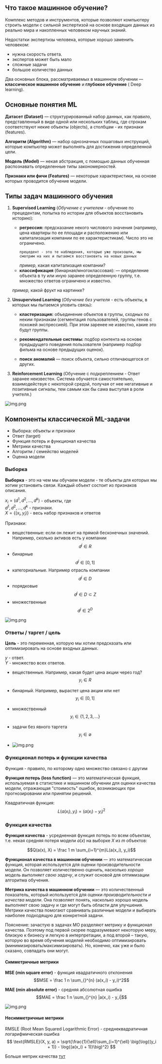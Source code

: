 ## Что такое машинное обучение?

Комплекс методов и инструментов, которые позволяют компьютеру строить модели с сильной экспертизой на основе входящих
данных из реально мира и накопленных человеком научных знаний.

Недостатки экспертизы человека, которые хорошо заменить человеком:

- нужна скорость ответа.
- экспертов может быть мало
- сложные задачи
- большое количество данных

Два основных блока, рассматриваемых в машинном обучении — **классическое машинное обучение** и **глубокое обучение** (
Deep
learning).

## Основные понятия ML

**Датасет (Dataset)** — структурированный набор данных, как правило, представленный в виде одной или нескольких таблиц,
где строкам соответствуют некие объекты (objects), а столбцам - их признаки (features).

**Алгоритм (Algorithm)** — набор однозначных пошаговых инструкций, которые компьютер может выполнять для достижения
определенной цели.

**Модель (Model)** — некая абстракция, с помощью данных обученная распознавать определенные типы закономерностей.

**Признаки или фичи (Features)** — некоторые характеристики, на основе которых проводится обучение модели.

## Типы задач машинного обучения

1. **Supervised Learning** (_Обучение с учителем_ - обучение по прецедентам, попытка по истории для объектов
   восстановить историю):
    - **регрессия:** предсказание некого числового значения (например, цена квартиры по ее площади и расположению или
      капитализация компании по ее характеристикам). Число это не ограничено.
      ```
      прецедент - это те наблюдения, которые уже произошли, мы смотрим на них и пытаемся восстановить на новых данных
      ```
      _пример,_ какая капитализация компании?
    - **классификация** (бинарная/многоклассовая): — определение объекта в ту или иную заранее определенную группу, т.е.
      множество ответов ограничено и известно.

   _пример,_ какой фрукт на картинке?

2. **Unsupervised Learning** (_Обучение без учителя_ - есть объекты, в которых мы пытаемся уловить связь):
    - **кластеризация:** объединение объектов в группы, сходных по неким признакам (сегментация пользователей, группы
      генов с похожей экспрессией). При этом заренее не известно, какие это будут группы.

    - **рекомендательные системы:** подбор контента на основе предыдущего поведения пользователя (например подбор фильма
      на основе предыдущих оценок).

    - **поиск аномалий** — поиск объекта, сильно отличающегося от других.

3. **Reinforcement Learning** (Обучение с подкреплением - Ответ заранее неизвестен. Система обучается самостоятельно,
   взаимодействуя с некоторой средой, получая от нее негативные и позитивные сигналы, тем самым как бы сама выступая в
   роли учителя.)

![img.png](img/img00.png)

## Компоненты классической ML-задачи

- Выборка: объекты и признаки
- Ответ (target)
- Функция потерь и функционал качества
- Метрики качества
- Алгоритм / семейство моделей
- Оценка модели

### Выборка

**Выборка** - это на чем мы обучаем модели - те объекты для которых мы хотим установить связи.
Каждый объект состоит из признаков описания.

$x_i = (d^1, d^2,..., d^k)$ - объекты, где  
$d^1, d^2,..., d^k$ - признаки.  
$X = \{(x_i,y_i)\}$ - весь набор признаков и ответов

Признаки:

- вещественные: если он лежит на прямой бесконечных значений. Например, сколько активов есть у компании
  $$d^j \in R$$
- бинарные
  $$d^j \in [0,1]$$
- категориальные. Например отрасль компании
  $$d^j \in D$$
- порядковые
  $$d^j \in D \subset Z$$
- множественные
  $$d^j \in 2^D$$

![img.png](img/img01.png)

### Ответы / таргет / цель

**Цель** - это переменная, которую мы хотим предсказать или оптимизировать на основе входных данных.

$y$ - ответ.  
$Y$ - множество всех ответов.

- вещественные. Например, какая будет цена акции через год?
  $$y_i \in R$$
- бинарный. Например, вырастет цена акции или нет
  $$y_i \in [0,1]$$
- множественный
  $$y_i \in \{1, 2, 3, ...\}$$
- задачи без явного таргета
  $$y_i \in \emptyset$$

- ![img.png](img/img02.png)

### Функционал потерь и функции качества

Функция - правило, по которому одно множество связано с другим

**Функция потерь (loss function)** — это математическая функция, используемая в статистике и машинном обучении для
оценки
качества модели, отражающая "стоимость" ошибок, возникающих при прогнозировании или принятии решений.

Квадратичная функция:
$$L(a(x_i), y_i) = (a(x_i)- y_i)^2$$

### Функция качества

**Функция качества** - усредненная функция потерь по всем объектам, т.е. некая средняя потеря модели $a(x)$ на
выборке $X$ из $m$ объектов:

$$Q(a(x), X) = \frac 1 m \sum_{i=1}^{m}L(a(x_i), y_i)$$

**Функционал качества в машинном обучении** — это математическая функция, которая используется для оценки
производительности модели. Он позволяет количественно оценить, насколько _хорошо модель выполняет свою задачу_, и
служит основой для оптимизации алгоритма обучения.

**Метрика качества в машинном обучении** — это количественный показатель, который используется для оценки
_производительности и качества модели_. Она позволяет понять, насколько хорошо модель выполняет свою задачу и где
могут быть области для улучшения.  
Метрики качества помогают сравнивать различные модели и выбирать наиболее подходящую для конкретной задачи.

Пояснение: зачастую в задачах МО разделяют метрику и функционал качества. Поэтому под первой скорее подразумевают
некоторую меру, близкую к бизнесу и легкую в интерпретации, а под второй – такую, которую во время обучения моделей
необходимо оптимизировать (минимизировать/максимизировать). Но, конечно, как уже и было сказано, совпадать они могут.

#### Симметричные метрики

**MSE (min square error)** - функция квадратичного отклонения  
$$MSE = \frac 1 n \sum_{}^{n} (a(x_i) - y_i)^2$$

**MAE (min absolute error)** - средняя абсолютная ошибка
$$MAE = \frac 1 n \sum_{}^{n} |a(x_i) - y_i|$$

![img.png](img/img04.png)


#### Несимметричные метрики
RMSLE (Root Mean Squared Logarithmic Error)  - cреднеквадратичная логарифмическая ошибка 
$$
\text{RMSLE}(X, y, a) = \sqrt{\frac{1}{\ell}\sum_{i=1}^{\ell} \big(\log{(y_i + 1)} - \log{(a(x_i) + 1)}\big)^2}
$$

Больше метрик качества [тут](https://loginom.ru/blog/quality-metrics)